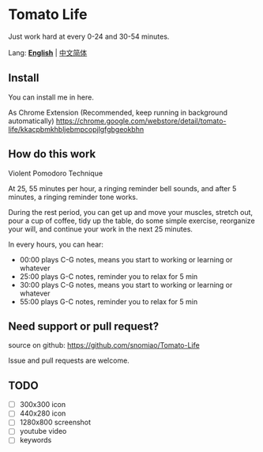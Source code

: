 # Tomato Life

Just work hard at every 0-24 and 30-54 minutes.

Lang: __[English](README.md)__ | [中文简体](README_zh-CN.MD)
## Install

You can install me in here.

As Chrome Extension (Recommended, keep running in background automatically)
https://chrome.google.com/webstore/detail/tomato-life/kkacpbmkhbljebmpcopjlgfgbgeokbhn

## How do this work

Violent Pomodoro Technique

At 25, 55 minutes per hour, a ringing reminder bell sounds, and after 5 minutes, a ringing reminder tone works.

During the rest period, you can get up and move your muscles, stretch out, pour a cup of coffee, tidy up the table, do some simple exercise, reorganize your will, and continue your work in the next 25 minutes.

In every hours, you can hear:
- 00:00 plays C-G notes, means you start to working or learning or whatever
- 25:00 plays G-C notes, reminder you to relax for 5 min
- 30:00 plays C-G notes, means you start to working or learning or whatever
- 55:00 plays G-C notes, reminder you to relax for 5 min

## Need support or pull request?

source on github:
https://github.com/snomiao/Tomato-Life

Issue and pull requests are welcome.

## TODO

- [ ] 300x300 icon
- [ ] 440x280 icon
- [ ] 1280x800 screenshot
- [ ] youtube video
- [ ] keywords